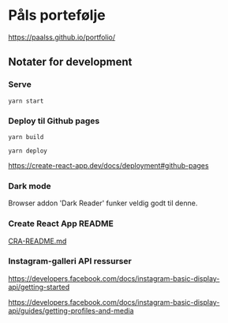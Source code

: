 # Påls portefølje

https://paalss.github.io/portfolio/

## Notater for development

### Serve

`yarn start`

### Deploy til Github pages

`yarn build`

`yarn deploy`

https://create-react-app.dev/docs/deployment#github-pages

### Dark mode

Browser addon 'Dark Reader' funker veldig godt til denne.

### Create React App README

[CRA-README.md](CRA-README.md)

### Instagram-galleri API ressurser

https://developers.facebook.com/docs/instagram-basic-display-api/getting-started

https://developers.facebook.com/docs/instagram-basic-display-api/guides/getting-profiles-and-media

